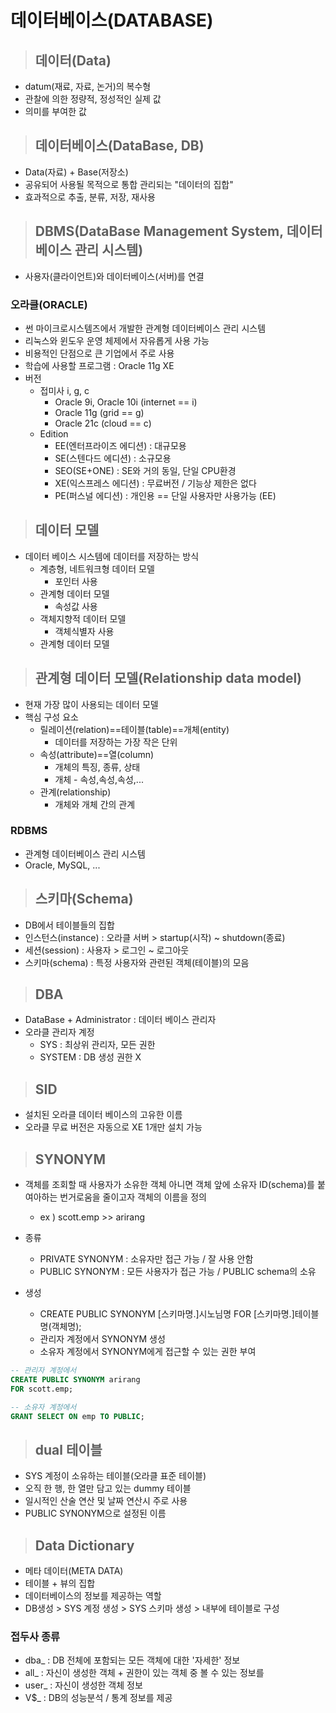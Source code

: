 # 데이터베이스(DATABASE)

>## 데이터(Data)
* datum(재료, 자료, 논거)의 복수형
* 관찰에 의한 정량적, 정성적인 실제 값
* 의미를 부여한 값

>## 데이터베이스(DataBase, DB)
* Data(자료) + Base(저장소)
* 공유되어 사용될 목적으로 통합 관리되는 "데이터의 집합"
* 효과적으로 추출, 분류, 저장, 재사용

>## DBMS(DataBase Management System, 데이터베이스 관리 시스템)
* 사용자(클라이언트)와 데이터베이스(서버)를 연결

### 오라클(ORACLE)
* 썬 마이크로시스템즈에서 개발한 관계형 데이터베이스 관리 시스템
* 리눅스와 윈도우 운영 체제에서 자유롭게 사용 가능
* 비용적인 단점으로 큰 기업에서 주로 사용
* 학습에 사용할 프로그램 : Oracle 11g XE
* 버전
  * 접미사 i, g, c
	* Oracle 9i, Oracle 10i	(internet == i)
	* Oracle 11g		(grid == g)
	* Oracle 21c		(cloud == c)
  * Edition
    * EE(엔터프라이즈 에디션) : 대규모용
    * SE(스텐다드 에디션) : 소규모용
    * SEO(SE+ONE) : SE와 거의 동일, 단일 CPU환경
    * XE(익스프레스 에디션) : 무료버전 / 기능상 제한은 없다
    * PE(퍼스널 에디션) : 개인용 == 단일 사용자만 사용가능 (EE)

> ## 데이터 모델
* 데이터 베이스 시스템에 데이터를 저장하는 방식
  * 계층형, 네트워크형 데이터 모델
    * 포인터 사용
  * 관계형 데이터 모델
    * 속성값 사용
  * 객체지향적 데이터 모델
    * 객체식별자 사용
  * 관계형 데이터 모델

> ## 관계형 데이터 모델(Relationship data model)
* 현재 가장 많이 사용되는 데이터 모델
* 핵심 구성 요소
    * 릴레이션(relation)==테이블(table)==개체(entity)
      * 데이터를 저장하는 가장 작은 단위
    * 속성(attribute)==열(column)
      * 개체의 특징, 종류, 상태
      * 개체 - 속성,속성,속성,...
    * 관계(relationship)
      * 개체와 개체 간의 관계
### RDBMS
  * 관계형 데이터베이스 관리 시스템
  * Oracle, MySQL, ...

> ## 스키마(Schema)
* DB에서 테이블들의 집합
* 인스턴스(instance) : 오라클 서버 > startup(시작) ~ shutdown(종료)
* 세션(session) : 사용자 > 로그인 ~ 로그아웃
* 스키마(schema) : 특정 사용자와 관련된 객체(테이블)의 모음

> ## DBA
* DataBase + Administrator : 데이터 베이스 관리자
* 오라클 관리자 계정
  * SYS : 최상위 관리자, 모든 권한
  * SYSTEM : DB 생성 권한 X



> ## SID
* 설치된 오라클 데이터 베이스의 고유한 이름
* 오라클 무료 버전은 자동으로 XE 1개만 설치 가능


> ## SYNONYM

* 객체를 조회할 때 사용자가 소유한 객체 아니면 객체 앞에 소유자 ID(schema)를 붙여아하는 번거로움을 줄이고자 객체의 이름을 정의
  * ex ) scott.emp >> arirang
* 종류
  * PRIVATE SYNONYM : 소유자만 접근 가능 / 잘 사용 안함
  * PUBLIC SYNONYM : 모든 사용자가 접근 가능 / PUBLIC schema의 소유

* 생성
  * CREATE PUBLIC SYNONYM [스키마명.]시노님명 FOR [스키마명.]테이블명(객체명);
  * 관리자 계정에서 SYNONYM 생성
  * 소유자 계정에서 SYNONYM에게 접근할 수 있는 권한 부여
```sql
-- 관리자 계정에서
CREATE PUBLIC SYNONYM arirang
FOR scott.emp;
```
```sql
-- 소유자 계정에서
GRANT SELECT ON emp TO PUBLIC;
```

> ## dual 테이블

* SYS 계정이 소유하는 테이블(오라클 표준 테이블)
* 오직 한 행, 한 열만 담고 있는 dummy 테이블
* 일시적인 산술 연산 및 날짜 연산시 주로 사용
* PUBLIC SYNONYM으로 설정된 이름



> ## Data Dictionary

* 메타 데이터(META DATA)
* 테이블 + 뷰의 집합
* 데이터베이스의 정보를 제공하는 역할
* DB생성 > SYS 계정 생성 > SYS 스키마 생성 > 내부에 테이블로 구성

### 접두사 종류
* dba_ : DB 전체에 포함되는 모든 객체에 대한 '자세한' 정보
* all_ : 자신이 생성한 객체 + 권한이 있는 객체 중 볼 수 있는 정보를
* user_ : 자신이 생성한 객체 정보
* V$_ : DB의 성능분석 / 통계 정보를 제공
